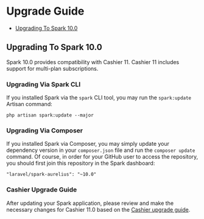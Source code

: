 # Upgrade Guide

- [Upgrading To Spark 10.0](#upgrade-spark-10.0)

<a name="upgrade-spark-9.0"></a>
## Upgrading To Spark 10.0

Spark 10.0 provides compatibility with Cashier 11. Cashier 11 includes support for multi-plan subscriptions.

### Upgrading Via Spark CLI

If you installed Spark via the `spark` CLI tool, you may run the `spark:update` Artisan command:

    php artisan spark:update --major

### Upgrading Via Composer

If you installed Spark via Composer, you may simply update your dependency version in your `composer.json` file and run the `composer update` command. Of course, in order for your GitHub user to access the repository, you should first join this repository in the Spark dashboard:

    "laravel/spark-aurelius": "~10.0"

### Cashier Upgrade Guide

After updating your Spark application, please review and make the necessary changes for Cashier 11.0 based on the [Cashier upgrade guide](https://github.com/laravel/cashier/blob/11.x/UPGRADE.md).


